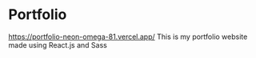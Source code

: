 # Portfolio
https://portfolio-neon-omega-81.vercel.app/
This is my portfolio website made using React.js and Sass 
